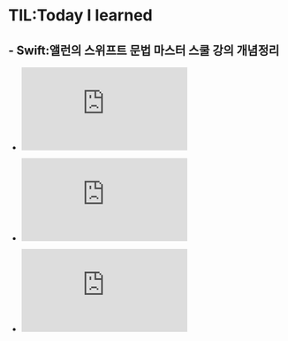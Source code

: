 # TIL:Today I learned

## - Swift:앨런의 스위프트 문법 마스터 스쿨 강의 개념정리

- ![섹션 4](https://github.com/ios-Jay/TIL/blob/main/swift/%EC%84%B9%EC%85%98%204/Get%20Ready.playground/%EC%84%B9%EC%85%98%204.md)

- ![섹션 5](https://github.com/ios-Jay/TIL/blob/main/swift/%EC%84%B9%EC%85%98%205/%EC%84%B9%EC%85%98%205.md)

- ![섹션 6](https://github.com/ios-Jay/TIL/blob/main/swift/%EC%84%B9%EC%85%98%206/%EC%84%B9%EC%85%98%206.md)
